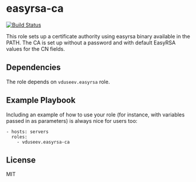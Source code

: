 easyrsa-ca
=========

[![Build Status](https://travis-ci.org/vduseev/ansible-role-easyrsa-ca.svg?branch=master)](https://travis-ci.org/vduseev/ansible-role-easyrsa-ca)

This role sets up a certificate authority using easyrsa binary available in the PATH. The CA is set up without a password and with default EasyRSA values for the CN fields.

Dependencies
------------

The role depends on `vduseev.easyrsa` role.

Example Playbook
----------------

Including an example of how to use your role (for instance, with variables passed in as parameters) is always nice for users too:

```
- hosts: servers
  roles:
    - vduseev.easyrsa-ca
```

License
-------

MIT

